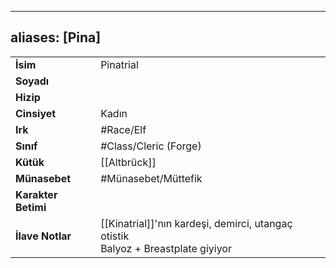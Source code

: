 ---
  aliases: [Pina]
  ---
  |  |  |
  |---|---|
  | **İsim** | Pinatrial|
  | **Soyadı** | |
  | **Hizip** | |
  | **Cinsiyet** | Kadın|
  | **Irk** | #Race/Elf|
  | **Sınıf** | #Class/Cleric (Forge)|
  | **Kütük** | [[Altbrück]]|
  | **Münasebet** | #Münasebet/Müttefik|
  | **Karakter Betimi** | |
  | **İlave Notlar** | [[Kinatrial]]'nın kardeşi, demirci, utangaç otistik<br>Balyoz + Breastplate giyiyor|
  